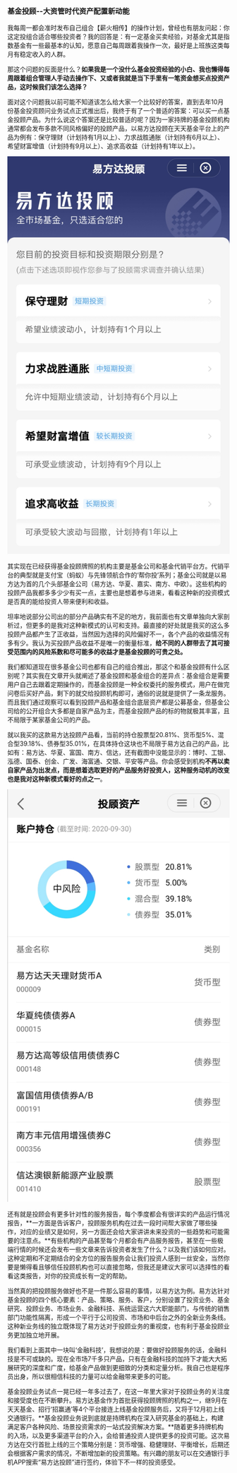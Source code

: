 ### 基金投顾--大资管时代资产配置新动能

我每周一都会准时发布自己组合【薪火相传】的操作计划，曾经也有朋友问起：你这定投组合适合哪些投资者？我的回答是：有一定基金买卖经验，对基金尤其是指数基金有一些最基本的认知，愿意自己每周跟着我操作一次，最好是上班族这类每月有稳定收入的人群。

那这个问题的反面是什么？**如果我是一个没什么基金投资经验的小白、我也懒得每周跟着组合管理人手动去操作下、又或者我就是当下手里有一笔资金想买点投资产品，这时候我们该怎么选择？**

面对这个问题我以前可能不知道该怎么给大家一个比较好的答案，直到去年10月份基金投资顾问业务试点正式推出后，我终于有了一个普适的答案：可以买一点基金投顾产品。为什么说这个答案还是比较普适的呢？因为一家持牌的基金投顾机构通常都会发布多款不同风格偏好的投顾产品，以易方达投顾在天天基金平台上的产品为例有：保守理财（计划持有1月以上）、力求战胜通胀（计划持有6月以上）、希望财富增值（计划持有9月以上）、追求高收益（计划持有1年以上）。

![产品列](../img/yfd-tg-1.jpg) 

其实现在已经获得基金投顾牌照的机构主要是基金公司和基金代销平台方。代销平台的典型就是支付宝（蚂蚁）与先锋领航合作的‘帮你投’系列；基金公司就是以易方达为首的几个头部基金公司（易方达、华夏、嘉实、南方、中欧）。这些机构的投顾产品我都多多少少有买一点，主要也是想着参与进来，看看这种新的投资模式是否真的能给投资人带来便利和收益。

坦率地说部分公司出的部分产品确实有不足的地方，我前面也有文章单独向大家剖析过，但更多的是我对这种新模式的认可和支持。最直接的好处就是我买的这么多投顾产品都产生了正收益，当然因为选择的风险偏好不一，各个产品的收益情况有多有少。我认为买投顾产品收益不是唯一的衡量标准，**给不同的人群带去了其可接受范围内的风险系数和尽可能多的收益才是基金投顾的可贵之处。**

我们都知道现在很多基金公司也都有自己的组合推出，那这个和基金投顾有什么区别呢？其实我在文章开头就阐述了基金投顾和基金组合的差异点：基金组合是需要用户自己去跟着定期操作的，而基金投顾是一种全权委托的服务模式，用户在做完问卷后买好产品，剩下的就交给投顾机构即可，通俗的说就是提供了一条龙服务。而且我们通过观察可以看到投顾产品和基金组合底层资产都是公募基金，但基金公司给的公开组合大多都是自家产品为主，而基金投顾产品的标的物就极其丰富，且不局限于某家基金公司的产品。

就以我买的这款易方达投顾产品看，当前的持仓股票型20.81%、货币型5%、混合型39.18%、债券型35.01%，在具体持仓这块也不局限于易方达自己的产品，比如有：易方达、华夏、富国、南方、信达，还有截图中没能显示的：博时、工银、泓德、国泰、创金、广发、海富通、交银、平安等产品。你会感受到机构**不再以卖自家产品为出发点，而是想着选取更好的产品服务好投资人，这种服务动机的改变也是我对这种新模式看好的点之一**。

![持仓](../img/yfd-tg-2.jpg) 

还有就是投顾会有更多针对性的服务报告，每个季度都会有很详实的产品运行情况报告，**一方面是告诉客户，投顾服务机构在过去一段时间帮大家做了哪些操作，对应的业绩又是如何，另一方面还会给大家讲讲未来投资的一些趋势和可能需要的注意点。**有些机构的产品甚至每个月都会有产品服务报告，甚至在一些极端行情的时候还会发布一些文章来告诉投资者发生了什么？以及我们该如何应对。这种定期和不定期结合的全方位的报告服务会让我们投资人感到一丝安全，当然你要是懒得看且够信任投顾机构也可以直接忽略，但我还是建议大家可以选择性的看看这类报告，对你的投资成长有一定的帮助。

当然真的把投顾服务做好也不是一件那么容易的事情，以易方达为例。易方达针对基金投顾的四个核心要素：产品、策略、服务、客户，分别设置了投资业务、基金研究、投顾业务、市场业务、金融科技、系统运营这六大职能部门，与传统的销售部门功能性隔离，形成一个平行于公司投资、市场和中后台之外的全新业务条线。这种新业务线的独立既体现了易方达对于投顾业务的重视度，也有利于基金投顾业务更加独立地开展。

我们看到上面其中一块叫‘金融科技’，我想说的是：要做好投顾服务的话，金融科技是不可或缺的。现在全市场7千多只产品，只有在金融科技的加持下才能大大拓展研究的深度和广度，给基金产品做到更细致的分类和定量分析。我自己也是程序员出身，所以很相信科技的力量可以给金融带来更多的可能。

基金投顾业务试点一晃已经一年多过去了，在这一年里大家对于投顾业务的关注度和接受度也在不断攀升。易方达基金作为首批获得投顾牌照的机构之一，继9月在天天基金、招行‘招赢通’等4个平台接连上线基金投顾服务后，又将于12月初上线交通银行。**基金投顾业务说到底就是持牌机构在深入研究基金的基础上，构建满足客户各种风险、场景投资需求的一站式投资解决方案。**随着更多持牌机构的入场，以及更多渠道平台的介入，会给普通投资人提供更多的投资可能。这次易方达在交行首批上线的三个策略分别是：货币增强、稳健理财、平衡增长，后期还会根据客户需求的情况，不断增加新的投资策略。有兴趣的朋友可以在交通银行手机APP搜索“易方达投顾”进行签约，体验下不一样的投资感受。